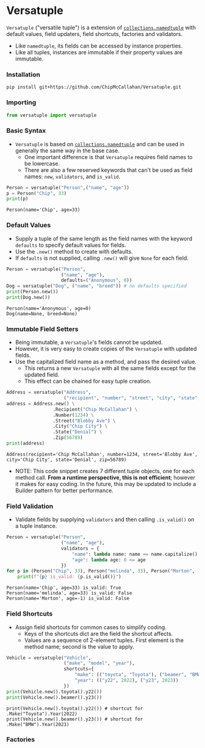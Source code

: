 # Versatuple
`Versatuple` ("versatile tuple") is a extension of [`collections.namedtuple`](https://docs.python.org/3/library/collections.html#collections.namedtuple) with default values, field updaters, field shortcuts, factories and validators.
- Like `namedtuple`, its fields can be accessed by instance properties.
- Like all tuples, instances are immutable if their property values are immutable.

### Installation
```
pip install git+https://github.com/ChipMcCallahan/Versatuple.git
```

### Importing
```python
from versatuple import versatuple
```

### Basic Syntax
- `Versatuple` is based on [`collections.namedtuple`](https://docs.python.org/3/library/collections.html#collections.namedtuple) and can be used in generally the same way in the base case.
  - One important difference is that `Versatuple` requires field names to be lowercase.
  - There are also a few reserved keywords that can't be used as field names: `new`, `validators`, and `is_valid`.
```python
Person = versatuple("Person",("name", "age"))
p = Person("Chip", 33)
print(p)
```
```
Person(name='Chip', age=33)
```

### Default Values
- Supply a tuple of the same length as the field names with the keyword `defaults` to specify default values for fields.
- Use the `.new()` method to create with defaults.
- If `defaults` is not supplied, calling `.new()` will give `None` for each field.
```python
Person = versatuple("Person",
                    ("name", "age"),
                    defaults=("Anonymous", 0))
Dog = versatuple("Dog", ("name", "breed")) # no defaults specified
print(Person.new())
print(Dog.new())
```
```
Person(name='Anonymous', age=0)
Dog(name=None, breed=None)
```

### Immutable Field Setters
- Being immutable, a `Versatuple`'s fields cannot be updated. 
- However, it is very easy to create copies of the `Versatuple` with updated fields.
- Use the capitalized field name as a method, and pass the desired value.
  - This returns a new `Versatuple` with all the same fields except for the updated field.
  - This effect can be chained for easy tuple creation.
```python
Address = versatuple("Address",
                     ("recipient", "number", "street", "city", "state", "zip"))
address = Address.new() \
                 .Recipient("Chip McCallahan") \
                 .Number(1234) \
                 .Street("Blobby Ave") \
                 .City("Chip City") \
                 .State("Denial") \
                 .Zip(56789)
print(address)
```
```
Address(recipient='Chip McCallahan', number=1234, street='Blobby Ave', city='Chip City', state='Denial', zip=56789)
```
- NOTE: This code snippet creates 7 different tuple objects, one for each method call. **From a runtime perspective, this is not efficient**; however it makes for easy coding. In the future, this may be updated to include a Builder pattern for better performance.

### Field Validation
- Validate fields by supplying `validators` and then calling `.is_valid()` on a tuple instance.
```python
Person = versatuple("Person",
                    ("name", "age"),
                    validators = {
                        "name": lambda name: name == name.capitalize(),
                        "age": lambda age: 0 <= age
                    })
for p in (Person("Chip", 33), Person("melinda", 33), Person("Morton", -1)):
    print(f"{p} is_valid: {p.is_valid()}")
```
```
Person(name='Chip', age=33) is_valid: True
Person(name='melinda', age=33) is_valid: False
Person(name='Morton', age=-1) is_valid: False
```

### Field Shortcuts
- Assign field shortcuts for common cases to simplify coding.
  - Keys of the shortcuts dict are the field the shortcut affects.
  - Values are a sequence of 2-element tuples. First element is the method name; second is the value to apply.
```python
Vehicle = versatuple("Vehicle",
                     ("make", "model", "year"),
                     shortcuts={
                         "make": (("toyota", "Toyota"), ("beamer", "BMW")),
                         "year": (("y22", 2022), ("y23", 2023))
                     })
print(Vehicle.new().toyota().y22())
print(Vehicle.new().beamer().y23())
```
```
print(Vehicle.new().toyota().y22()) # shortcut for .Make("Toyota").Year(2022)
print(Vehicle.new().beamer().y23()) # shortcut for .Make("BMW").Year(2023)
```
### Factories
